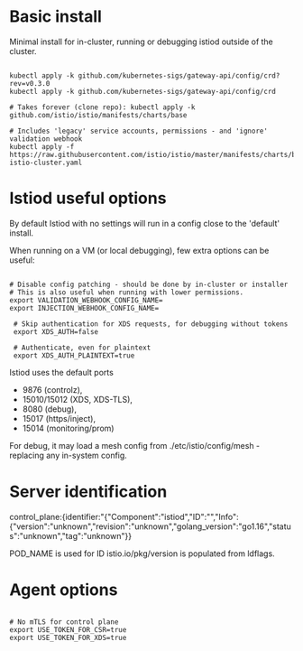 # Basic install

Minimal install for in-cluster, running or debugging istiod outside of the cluster.

```shell

kubectl apply -k github.com/kubernetes-sigs/gateway-api/config/crd?rev=v0.3.0
kubectl apply -k github.com/kubernetes-sigs/gateway-api/config/crd

# Takes forever (clone repo): kubectl apply -k github.com/istio/istio/manifests/charts/base

# Includes 'legacy' service accounts, permissions - and 'ignore' validation webhook
kubectl apply -f https://raw.githubusercontent.com/istio/istio/master/manifests/charts/base/files/gen-istio-cluster.yaml

```

# Istiod useful options

By default Istiod with no settings will run in a config close to the 'default' install.

When running on a VM (or local debugging), few extra options can be useful:


```shell

# Disable config patching - should be done by in-cluster or installer
# This is also useful when running with lower permissions.
export VALIDATION_WEBHOOK_CONFIG_NAME=
export INJECTION_WEBHOOK_CONFIG_NAME=

 # Skip authentication for XDS requests, for debugging without tokens
 export XDS_AUTH=false
 
 # Authenticate, even for plaintext 
 export XDS_AUTH_PLAINTEXT=true
```


Istiod uses the default ports 
- 9876 (controlz), 
- 15010/15012 (XDS, XDS-TLS), 
- 8080 (debug),
- 15017 (https/inject),
- 15014 (monitoring/prom)


For debug, it may load a mesh config from ./etc/istio/config/mesh - replacing any in-system config.

# Server identification

control_plane:{identifier:"{\"Component\":\"istiod\",\"ID\":\"\",\"Info\":{\"version\":\"unknown\",\"revision\":\"unknown\",\"golang_version\":\"go1.16\",\"status\":\"unknown\",\"tag\":\"unknown\"}}

POD_NAME is used for ID
istio.io/pkg/version is populated from ldflags.

# Agent options

```shell

# No mTLS for control plane
export USE_TOKEN_FOR_CSR=true
export USE_TOKEN_FOR_XDS=true

```

